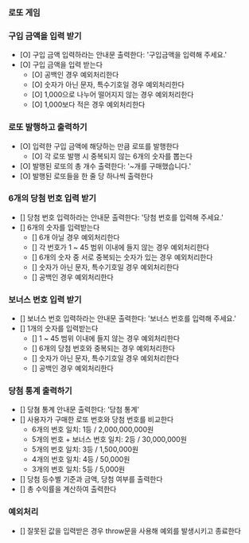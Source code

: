 ### 로또 게임

### 구입 금액을 입력 받기

- [O] 구입 금액 입력하라는 안내문 출력한다: '구입금액을 입력해 주세요.'
- [O] 구입 금액을 입력 받는다
  - [O] 공백인 경우 예외처리한다
  - [O] 숫자가 아닌 문자, 특수기호일 경우 예외처리한다
  - [O] 1,000으로 나누어 떨어지지 않는 경우 예외처리한다
  - [O] 1,000보다 적은 경우 예외처리한다

### 로또 발행하고 출력하기

- [O] 입력한 구입 금액에 해당하는 만큼 로또를 발행한다
  - [O] 각 로또 발행 시 중복되지 않는 6개의 숫자를 뽑는다
- [O] 발행된 로또의 총 개수 출력한다: '~개를 구매했습니다.'
- [O] 발행된 로또들을 한 줄 당 하나씩 출력한다

### 6개의 당첨 번호 입력 받기

- [] 당첨 번호 입력하라는 안내문 출력한다: '당첨 번호를 입력해 주세요.'
- [] 6개의 숫자를 입력받는다
  - [] 6개 아닐 경우 예외처리한다
  - [] 각 번호가 1 ~ 45 범위 이내에 들지 않는 경우 예외처리한다
  - [] 6개의 숫자 중 서로 중복되는 숫자가 있는 경우 예외처리한다
  - [] 숫자가 아닌 문자, 특수기호일 경우 예외처리한다
  - [] 공백인 경우 예외처리한다

### 보너스 번호 입력 받기

- [] 보너스 번호 입력하라는 안내문 출력한다: '보너스 번호를 입력해 주세요.'
- [] 1개의 숫자를 입력받는다
  - [] 1 ~ 45 범위 이내에 들지 않는 경우 예외처리한다
  - [] 6개의 당첨 번호와 중복되는 경우 예외처리한다
  - [] 숫자가 아닌 문자, 특수기호일 경우 예외처리한다
  - [] 공백인 경우 예외처리한다

### 당첨 통계 출력하기

- [] 당쳠 통계 안내문 출력한다: '당첨 통계'
- [] 사용자가 구매한 로또 번호와 당첨 번호를 비교한다
  - 6개의 번호 일치: 1등 / 2,000,000,000원
  - 5개의 번호 + 보너스 번호 일치: 2등 / 30,000,000원
  - 5개의 번호 일치: 3등 / 1,500,000원
  - 4개의 번호 일치: 4등 / 50,000원
  - 3개의 번호 일치: 5등 / 5,000원
- [] 당첨 등수별 기준과 금액, 당첨 여부를 출력한다
- [] 총 수익률을 계산하여 출력한다

### 예외처리

- [] 잘못된 값을 입력받은 경우 throw문을 사용해 예외를 발생시키고 종료한다
